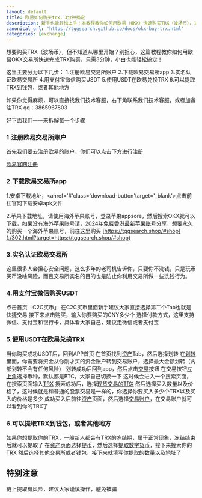 ```yaml
---
layout: default
title: 欧易如何购买trx，3分钟搞定
description: 新手也能轻松上手！本教程教你如何用欧易（OKX）快速购买TRX（波场币），支持支付宝、银行卡等支付方式，3分钟搞定买币流程，附详细图文步骤，零基础也能看懂！
canonical_url: 'https://tggsearch.github.io/docs/okx-buy-trx.html'
categories: [exchange]
---
```

想要购买TRX（波场币），但不知道从哪里开始？别担心，这篇教程教你如何用欧易OKX交易所快速完成TRX购买，只需3分钟，小白也能轻松搞定！


这里主要分为以下几步：
1.注册欧易交易所账户
2.下载欧易交易所app
3.实名认证欧易交易所
4.用支付宝微信购买USDT
5.使用USDT在欧易兑换TRX
6.可以提取TRX到钱包，或者其他地方

如果你觉得麻烦，可以直接找我们技术客服，右下角联系我们技术客服，或者加备注TRX qq：3865967803

好下面我们一一来拆解每一个步骤

### 1.注册欧易交易所账户
首先我们要去注册欧易的账户，你们可以点击下方进行注册

<div class='register-button'>
    <a href='./302.html?target=https://www.ouyizh.onl/join/90884854' class='content-btn' target='_blank'>欧易官网注册</a>
</div>

### 2.下载欧易交易所app
1.安卓下载地址，<ahref='#'class='download-button'target='_blank'>点击前往官网下载安卓apk文件</a>

2.苹果下载地址，请使用海外苹果账号，登录苹果appsore，然后搜索OKX就可以下载，如果没有海外苹果账号请，[2024年免费香港最新苹果账号分享](./apple-id.html)，想要永久的购买一个海外苹果账号，前往这里购买
[https://tggsearch.shop/#shop](./302.html?target=https://tggsearch.shop/#shop)

### 3.实名认证欧易交易所
这里很多人会担心安全问题，这么多年的老司机告诉你，只要你不洗钱，只是玩币买币没啥风险，而且交易所实名的目的也是防止你利用交易所做一些洗钱行为。

### 4.用支付宝微信购买USDT
点击首页「C2C买币」
在C2C买币里面新手建议大家直接选择第二个Tab也就是快捷交易
接下来点击购买，输入你要购买的CNY多少个
选择付款方式，这里支持微信、支付宝和银行卡，具体看大家自己，建议走微信或者支付宝

### 5.使用USDT在欧易兑换TRX
当你购买成功USDT后，回到APP首页
在首页找到[资产]()Tab，然后选择划转
在[划转]()里面，你需要将资金从你刚才买的资金账户转到交易账户，选择最大金额划转（内部划转不会有任何风险）
划转成功后回到app，然后点击[交易]()按钮
在交易按钮[左上角]()选择币种，默认都是BTC，大家自己切换一下
这时候会进入一个搜索页面，在搜索页面输入[TRX]()
搜索成功后，选择[现货交易的TRX]()
然后选择买入数量以及价格了，这时候就是和普通的股票交易是一样的，你选择你要买入多少个TRX以及买入的价格是多少
成功买入后前往[资产]()页面，然后选择[交易账户]()，在交易账户就可以看到你的TRX了

### 6.可以提取TRX到钱包，或者其他地方
如果你想提取你的TRX，一般新人都会有TRX的冻结期，属于正常现象，冻结结束后就可以提取了
在[资产]()页面选择[提币]()，然后选择[提取数字货币]()，接下来搜索你的[TRX]()
然后选择[其他交易所或者钱包]()，接下来就填写你提取的数量以及地址了

## 特别注意
链上提取有风险，建议大家谨慎操作，避免被骗
